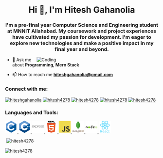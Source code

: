 <h1 align="center">Hi 👋, I'm Hitesh Gahanolia</h1>
<h3 align="center">I'm a pre-final year Computer Science and Engineering student at MNNIT Allahabad. My coursework and project experiences have cultivated my passion for development. I'm eager to explore new technologies and make a positive impact in my final year and beyond.</h3>

<img align="right" alt="Coding" width="400" src="https://cdn.dribbble.com/users/1162077/screenshots/3848914/programmer.gif">
<!-- <p align="left"> <img src="https://komarev.com/ghpvc/?username=hitesh4278&label=Profile%20views&color=0e75b6&style=flat" alt="hitesh4278" /> </p> -->

- 💬 Ask me about **Programming, Mern Stack**

- 📫 How to reach me **hiteshgahanolia@gmail.com**

<h3 align="left">Connect with me:</h3>
<p align="left">
<a href="https://linkedin.com/in/hiteshgahanolia" target="blank"><img align="center" src="https://raw.githubusercontent.com/rahuldkjain/github-profile-readme-generator/master/src/images/icons/Social/linked-in-alt.svg" alt="hiteshgahanolia" height="30" width="40" /></a>
<a href="https://www.codechef.com/users/hitesh_4278" target="blank"><img align="center" src="https://cdn.jsdelivr.net/npm/simple-icons@3.1.0/icons/codechef.svg" alt="hitesh4278" height="30" width="40" /></a>
<a href="https://codeforces.com/profile/hitesh4278" target="blank"><img align="center" src="https://raw.githubusercontent.com/rahuldkjain/github-profile-readme-generator/master/src/images/icons/Social/codeforces.svg" alt="hitesh4278" height="30" width="40" /></a>
<a href="https://www.leetcode.com/hitesh4278" target="blank"><img align="center" src="https://raw.githubusercontent.com/rahuldkjain/github-profile-readme-generator/master/src/images/icons/Social/leet-code.svg" alt="hitesh4278" height="30" width="40" /></a>
<a href="https://auth.geeksforgeeks.org/user/hitesh4278" target="blank"><img align="center" src="https://raw.githubusercontent.com/rahuldkjain/github-profile-readme-generator/master/src/images/icons/Social/geeks-for-geeks.svg" alt="hitesh4278" height="30" width="40" /></a>
</p>

<h3 align="left">Languages and Tools:</h3>
<p align="left"> <a href="https://www.cprogramming.com/" target="_blank" rel="noreferrer"> <img src="https://raw.githubusercontent.com/devicons/devicon/master/icons/c/c-original.svg" alt="c" width="40" height="40"/> </a> <a href="https://www.w3schools.com/cpp/" target="_blank" rel="noreferrer"> <img src="https://raw.githubusercontent.com/devicons/devicon/master/icons/cplusplus/cplusplus-original.svg" alt="cplusplus" width="40" height="40"/> </a> <a href="https://expressjs.com" target="_blank" rel="noreferrer"> <img src="https://raw.githubusercontent.com/devicons/devicon/master/icons/express/express-original-wordmark.svg" alt="express" width="40" height="40"/> </a> <a href="https://www.w3.org/html/" target="_blank" rel="noreferrer"> <img src="https://raw.githubusercontent.com/devicons/devicon/master/icons/html5/html5-original-wordmark.svg" alt="html5" width="40" height="40"/> </a> <a href="https://developer.mozilla.org/en-US/docs/Web/JavaScript" target="_blank" rel="noreferrer"> <img src="https://raw.githubusercontent.com/devicons/devicon/master/icons/javascript/javascript-original.svg" alt="javascript" width="40" height="40"/> </a> <a href="https://www.mongodb.com/" target="_blank" rel="noreferrer"> <img src="https://raw.githubusercontent.com/devicons/devicon/master/icons/mongodb/mongodb-original-wordmark.svg" alt="mongodb" width="40" height="40"/> </a> <a href="https://nodejs.org" target="_blank" rel="noreferrer"> <img src="https://raw.githubusercontent.com/devicons/devicon/master/icons/nodejs/nodejs-original-wordmark.svg" alt="nodejs" width="40" height="40"/> </a> <a href="https://reactjs.org/" target="_blank" rel="noreferrer"> <img src="https://raw.githubusercontent.com/devicons/devicon/master/icons/react/react-original-wordmark.svg" alt="react" width="40" height="40"/> </a> </p>

<p>&nbsp;<img align="center" src="https://github-readme-stats.vercel.app/api?username=hitesh4278&show_icons=true&locale=en" alt="hitesh4278" /></p>

<p><img align="center" src="https://github-readme-streak-stats.herokuapp.com/?user=hitesh4278&" alt="hitesh4278" /></p>
